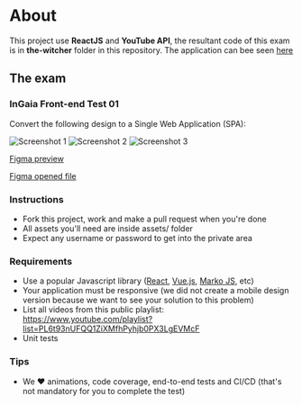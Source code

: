 # About

This project use **ReactJS** and **YouTube API**, the resultant code of this exam is in **the-witcher** folder in this repository.
The application can bee seen [here](https://rchuluc.github.io/frontend-exam/#/) 

## The exam

### InGaia Front-end Test 01
Convert the following design to a Single Web Application (SPA):

![Screenshot 1](screenshots/screenshot1.jpg)
![Screenshot 2](screenshots/screenshot2.jpg)
![Screenshot 3](screenshots/screenshot3.jpg)

[Figma preview](https://www.figma.com/proto/COnJnZhaRmmAHt6MjBlRT3c1/Frontend---Test?node-id=20%3A1070&scaling=min-zoom)

[Figma opened file](https://www.figma.com/file/COnJnZhaRmmAHt6MjBlRT3c1/Frontend---Test?node-id=0%3A1)

### Instructions
- Fork this project, work and make a pull request when you're done
- All assets you'll need are inside assets/ folder
- Expect any username or password to get into the private area

### Requirements
- Use a popular Javascript library ([React](https://reactjs.org/), [Vue.js](https://vuejs.org/), [Marko JS](https://markojs.com/), etc)
- Your application must be responsive (we did not create a mobile design version because we want to see your solution to this problem)
- List all videos from this public playlist: https://www.youtube.com/playlist?list=PL6t93nUFQQ1ZiXMfhPyhjb0PX3LgEVMcF
- Unit tests

### Tips
- We ❤️ animations, code coverage, end-to-end tests and CI/CD (that's not mandatory for you to complete the test)
